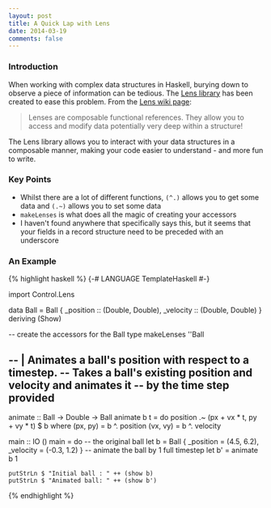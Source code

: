 ```yaml
---
layout: post
title: A Quick Lap with Lens
date: 2014-03-19
comments: false
---
```


### Introduction

When working with complex data structures in Haskell, burying down to observe a piece of information can be tedious. The [Lens library](http://hackage.haskell.org/package/lens-4.0.7/docs/Control-Lens.html) has been created to ease this problem. From the [Lens wiki page](https://github.com/ekmett/lens/wiki/Overview):

> Lenses are composable functional references. They allow you to access and modify data potentially very deep within a structure! 

The Lens library allows you to interact with your data structures in a composable manner, making your code easier to understand - and more fun to write.

### Key Points

* Whilst there are a lot of different functions, `(^.)` allows you to get some data and `(.~)` allows you to set some data
* `makeLenses` is what does all the magic of creating your accessors
* I haven't found anywhere that specifically says this, but it seems that your fields in a record structure need to be preceded with an underscore

### An Example

{% highlight haskell %}
{-# LANGUAGE TemplateHaskell #-}
 
import Control.Lens
 
data Ball = Ball { _position :: (Double, Double), _velocity :: (Double, Double) }
	deriving (Show)
 
-- create the accessors for the Ball type
makeLenses ''Ball
 
-- | Animates a ball's position with respect to a timestep.
-- Takes a ball's existing position and velocity and animates it
-- by the time step provided
--
animate :: Ball -> Double -> Ball
animate b t = do
	position .~ (px + vx * t, py + vy * t) $ b
  where (px, py) = b ^. position
		(vx, vy) = b ^. velocity
 
main :: IO ()
main = do
	-- the original ball
	let b = Ball { _position = (4.5, 6.2), _velocity = (-0.3, 1.2) }
	-- animate the ball by 1 full timestep
	let b' = animate b 1
 
	putStrLn $ "Initial ball : " ++ (show b)
	putStrLn $ "Animated ball: " ++ (show b')
{% endhighlight %}